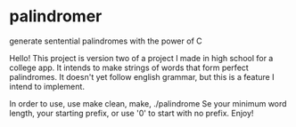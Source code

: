 # palindromer
generate sentential palindromes with the power of C

Hello! This project is version two of a project I made in high school for a college app. It intends to make strings of words that form perfect palindromes. It doesn't yet follow english grammar, but this is a feature I intend to implement.

In order to use, use make clean, make, ./palindrome 
Se your minimum word length, your starting prefix, or use '0' to start with no prefix. Enjoy!
